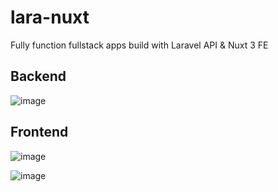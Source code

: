 # lara-nuxt
Fully function fullstack apps build with Laravel API & Nuxt 3 FE


## Backend
![image](https://github.com/WailanTirajoh/lara-nuxt/assets/53980548/947b2d48-fc2c-4825-b63b-d8337e59e929)


## Frontend
![image](https://github.com/WailanTirajoh/lara-nuxt/assets/53980548/12ddcab8-4863-461c-908d-3de51a47f01f)

![image](https://github.com/WailanTirajoh/lara-nuxt/assets/53980548/5eedf3c9-faf9-4994-bc30-305cd492aa86)
